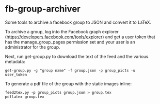 # fb-group-archiver
Some tools to archive a facebook group to JSON and convert it to LaTeX.

To archive a group, log into the Facebook graph explorer (https://developers.facebook.com/tools/explorer) and get a user
token that has the manage_group_pages permission set and your user is an administrator for the group.

Next, run get-group.py to download the text of the feed and the various metadata:
```
get-group.py -g "group name" -f group.json -p group_picts -u user_token
```

To generate a pdf file of the group with the static images inline:
```
feed2tex.py -p group_picts group.json > group.tex
pdflatex group.tex
```
